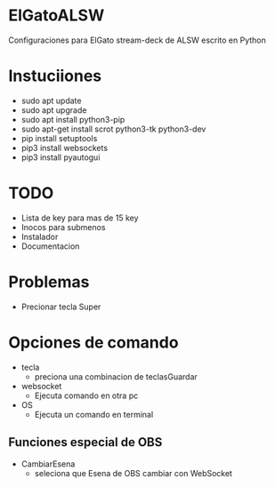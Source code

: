 # ElGatoALSW
Configuraciones para ElGato stream-deck de ALSW escrito en Python

# Instuciiones

* sudo apt update
* sudo apt upgrade
* sudo apt install python3-pip
* sudo apt-get install scrot python3-tk python3-dev
* pip install setuptools
* pip3 install websockets
* pip3 install pyautogui

# TODO

* Lista de key para mas de 15 key
* Inocos para submenos
* Instalador
* Documentacion

# Problemas

* Precionar tecla Super


# Opciones de comando

* tecla
  * preciona una combinacion de teclasGuardar
* websocket
  * Ejecuta comando en otra pc
* OS
  * Ejecuta un comando en terminal

## Funciones especial de OBS

* CambiarEsena
  * seleciona que Esena de OBS cambiar con WebSocket
